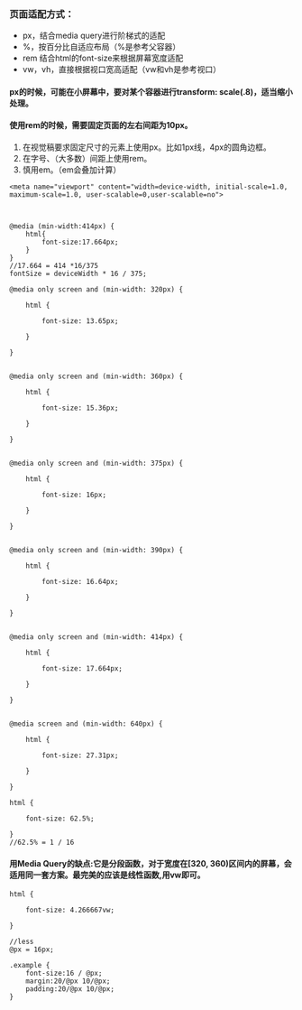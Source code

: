 

### 页面适配方式：
- px，结合media query进行阶梯式的适配
- %，按百分比自适应布局（%是参考父容器）
- rem 结合html的font-size来根据屏幕宽度适配
- vw，vh，直接根据视口宽高适配（vw和vh是参考视口）

#### px的时候，可能在小屏幕中，要对某个容器进行transform: scale(.8)，适当缩小处理。
#### 使用rem的时候，需要固定页面的左右间距为10px。

1. 在视觉稿要求固定尺寸的元素上使用px。比如1px线，4px的圆角边框。
2. 在字号、（大多数）间距上使用rem。
3. 慎用em。（em会叠加计算）
```
<meta name="viewport" content="width=device-width, initial-scale=1.0, maximum-scale=1.0, user-scalable=0,user-scalable=no">



@media (min-width:414px) {
    html{
        font-size:17.664px;
    }
}
//17.664 = 414 *16/375
fontSize = deviceWidth * 16 / 375;

@media only screen and (min-width: 320px) {

    html {

        font-size: 13.65px;

    }

}


@media only screen and (min-width: 360px) {

    html {

        font-size: 15.36px;

    }

}


@media only screen and (min-width: 375px) {

    html {

        font-size: 16px;

    }

}


@media only screen and (min-width: 390px) {

    html {

        font-size: 16.64px;

    }

}


@media only screen and (min-width: 414px) {

    html {

        font-size: 17.664px;

    }

}


@media screen and (min-width: 640px) {

    html {

        font-size: 27.31px;

    }

}

html {

    font-size: 62.5%;

}
//62.5% = 1 / 16
```
#### 用Media Query的缺点:它是分段函数，对于宽度在[320, 360)区间内的屏幕，会适用同一套方案。最完美的应该是线性函数,用vw即可。
```
html {

    font-size: 4.266667vw;

}
```

```
//less
@px = 16px;

.example {
    font-size:16 / @px;
    margin:20/@px 10/@px;
    padding:20/@px 10/@px;
}
```



 
